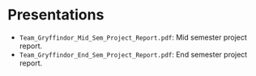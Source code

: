 # Presentations

- `Team_Gryffindor_Mid_Sem_Project_Report.pdf`: Mid semester project report.
- `Team_Gryffindor_End_Sem_Project_Report.pdf`: End semester project report.
